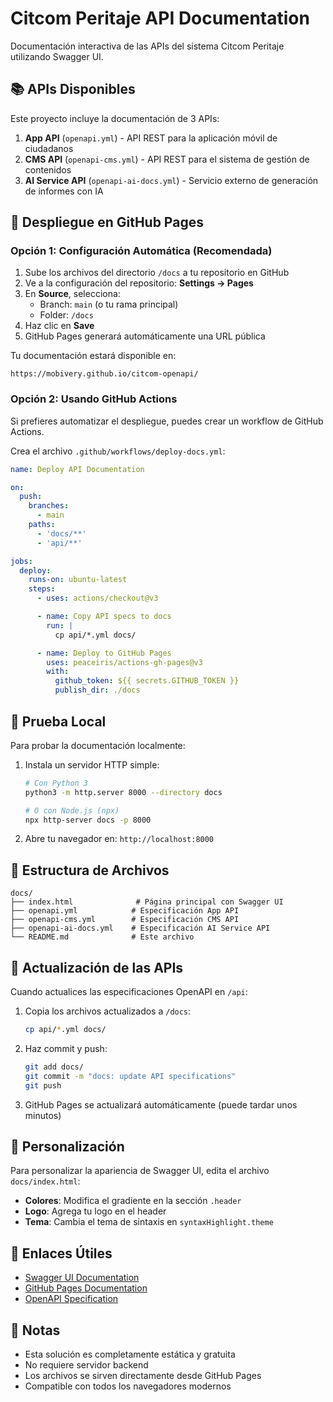 # Citcom Peritaje API Documentation

Documentación interactiva de las APIs del sistema Citcom Peritaje utilizando Swagger UI.

## 📚 APIs Disponibles

Este proyecto incluye la documentación de 3 APIs:

1. **App API** (`openapi.yml`) - API REST para la aplicación móvil de ciudadanos
2. **CMS API** (`openapi-cms.yml`) - API REST para el sistema de gestión de contenidos
3. **AI Service API** (`openapi-ai-docs.yml`) - Servicio externo de generación de informes con IA

## 🚀 Despliegue en GitHub Pages

### Opción 1: Configuración Automática (Recomendada)

1. Sube los archivos del directorio `/docs` a tu repositorio en GitHub
2. Ve a la configuración del repositorio: **Settings → Pages**
3. En **Source**, selecciona:
   - Branch: `main` (o tu rama principal)
   - Folder: `/docs`
4. Haz clic en **Save**
5. GitHub Pages generará automáticamente una URL pública

Tu documentación estará disponible en:
```
https://mobivery.github.io/citcom-openapi/
```

### Opción 2: Usando GitHub Actions

Si prefieres automatizar el despliegue, puedes crear un workflow de GitHub Actions.

Crea el archivo `.github/workflows/deploy-docs.yml`:

```yaml
name: Deploy API Documentation

on:
  push:
    branches:
      - main
    paths:
      - 'docs/**'
      - 'api/**'

jobs:
  deploy:
    runs-on: ubuntu-latest
    steps:
      - uses: actions/checkout@v3

      - name: Copy API specs to docs
        run: |
          cp api/*.yml docs/

      - name: Deploy to GitHub Pages
        uses: peaceiris/actions-gh-pages@v3
        with:
          github_token: ${{ secrets.GITHUB_TOKEN }}
          publish_dir: ./docs
```

## 🧪 Prueba Local

Para probar la documentación localmente:

1. Instala un servidor HTTP simple:
   ```bash
   # Con Python 3
   python3 -m http.server 8000 --directory docs

   # O con Node.js (npx)
   npx http-server docs -p 8000
   ```

2. Abre tu navegador en: `http://localhost:8000`

## 📁 Estructura de Archivos

```
docs/
├── index.html              # Página principal con Swagger UI
├── openapi.yml            # Especificación App API
├── openapi-cms.yml        # Especificación CMS API
├── openapi-ai-docs.yml    # Especificación AI Service API
└── README.md              # Este archivo
```

## 🔄 Actualización de las APIs

Cuando actualices las especificaciones OpenAPI en `/api`:

1. Copia los archivos actualizados a `/docs`:
   ```bash
   cp api/*.yml docs/
   ```

2. Haz commit y push:
   ```bash
   git add docs/
   git commit -m "docs: update API specifications"
   git push
   ```

3. GitHub Pages se actualizará automáticamente (puede tardar unos minutos)

## 🎨 Personalización

Para personalizar la apariencia de Swagger UI, edita el archivo `docs/index.html`:

- **Colores**: Modifica el gradiente en la sección `.header`
- **Logo**: Agrega tu logo en el header
- **Tema**: Cambia el tema de sintaxis en `syntaxHighlight.theme`

## 🔗 Enlaces Útiles

- [Swagger UI Documentation](https://swagger.io/tools/swagger-ui/)
- [GitHub Pages Documentation](https://docs.github.com/en/pages)
- [OpenAPI Specification](https://spec.openapis.org/oas/v3.0.3)

## 📝 Notas

- Esta solución es completamente estática y gratuita
- No requiere servidor backend
- Los archivos se sirven directamente desde GitHub Pages
- Compatible con todos los navegadores modernos
